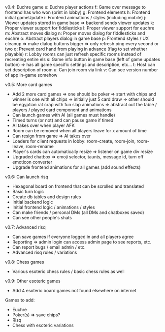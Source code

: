v0.4: Euchre game
 e: Euchre player actions
 f: Game over message to frontend has who won (print in lobby)
 g: Frontend elements
 h: Frontend initial gameUpdate
 i: Frontend animations / styles (including mobile)
 j: Viewer updates stored in game base => backend sends viewer updates
 k: Proper viewer support for fiddlesticks
 l: Proper viewer support for euchre
 m: Abstract moves dialog
 n: Proper moves dialog for fiddlesticks and euchre
 o: Abstract players dialog in game base
 p: Frontend styles / UX cleanup
   => make dialog buttons bigger
   => only refresh ping every second or two
 q: Prevent card hand from playing in advance (flag to set whether playable)
 r: Lobby rooms can just refresh specific rooms instead of recreating entire els
 s: Game info button in game base (left of game updates button) => has all game specific settings and description, etc...
 t: Host can set description of room
 u: Can join room via link
 v: Can see version number of app in-game somehow

v0.5: More card games
 - Add 2 more card games
    => one should be poker => start with chips and winner is one with all chips => initially just 5 card draw
    => other should be egyptian rat crap with fun slap animations
    => abstract out the table / players / played card component and animations
 - Can launch games with AI (all games must handle)
 - Timed turns (or not) and can pause game if timed
 - AI takes over when player AFK
 - Room can be removed when all players leave for x amount of time
 - Can resign from game => AI takes over
 - Loaders for client requests in lobby: room-create, room-join, room-leave, room-rename
 - Player's cards can automatically resize => listener on game div resize
 - Upgraded chatbox => emoji selector, taunts, message id, turn off emoticon converter
 - Upgrade frontend animations for all games (add sound effects)

v0.6: Can launch risq
 - Hexagonal board on frontend that can be scrolled and translated
 - Basic turn logic
 - Create db tables and design rules
 - Initial backend logic
 - Initial frontend logic / animations / styles
 - Can make friends / personal DMs (all DMs and chatboxes saved)
 - Can see other people's shats

v0.7: Advanced risq
 - Can save games if everyone logged in and all players agree
 - Reporting => admin login can access admin page to see reports, etc.
 - Can report bugs / email admin / etc.
 - Advanced risq rules / variations

v0.8: Chess games
 - Various esoteric chess rules / basic chess rules as well

v0.9: Other esoteric games
 - Add 4 esoteric board games not found elsewhere on internet

Games to add:
 - Euchre
 - Poker(s) => save chips?
 - Risq
 - Chess with esoteric variations